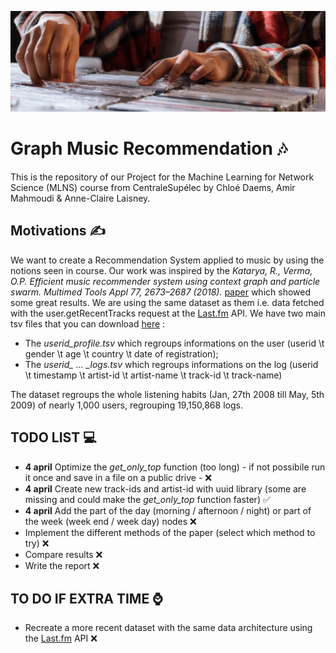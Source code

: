 ![cover](cover_MLNS.jpg)
# Graph Music Recommendation 🎶 
This is the repository of our Project for the Machine Learning for Network Science (MLNS) course from CentraleSupélec by Chloé Daems, Amir Mahmoudi & Anne-Claire Laisney.

## Motivations ✍️

We want to create a Recommendation System applied to music by using the notions seen in course. Our work was inspired by the *Katarya, R., Verma, O.P. Efficient music recommender system using context graph and particle swarm. Multimed Tools Appl 77, 2673–2687 (2018).* [paper](https://link.springer.com/article/10.1007/s11042-017-4447-x) which showed some great results. We are using the same dataset as them i.e. data fetched with the user.getRecentTracks request at the [Last.fm](https://www.last.fm/api/show/user.getRecentTracks) API. 
We have two main tsv files that you can download [here](http://mtg.upf.edu/static/datasets/last.fm/lastfm-dataset-1K.tar.gz) :

* The *userid_profile.tsv* which regroups informations on the user (userid \t gender \t age \t country \t date of registration);
* The *userid_ ... _logs.tsv* which regroups informations on the log (userid \t timestamp \t artist-id \t artist-name \t track-id \t track-name)

The dataset regroups the whole listening habits (Jan, 27th 2008 till May, 5th 2009) of nearly 1,000 users, regrouping 19,150,868 logs.

## TODO LIST 💻
* **4 april** Optimize the *get_only_top* function (too long) - if not possibile run it once and save in a file on a public drive - ❌
* **4 april** Create new track-ids and artist-id with uuid library (some are missing and could make the *get_only_top* function faster) ✅
* **4 april** Add the part of the day (morning / afternoon / night) or part of the week (week end / week day) nodes ❌
* Implement the different methods of the paper (select which method to try) ❌
* Compare results ❌
* Write the report ❌

## TO DO IF EXTRA TIME ⌚️
* Recreate a more recent dataset with the same data architecture using the [Last.fm](https://www.last.fm/api/show/user.getRecentTracks) API ❌

